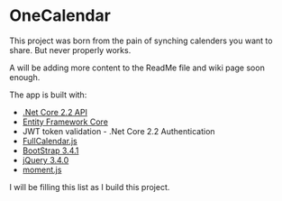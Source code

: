 # OneCalendar

This project was born from the pain of synching calenders you want to share. But never properly works.

A will be adding more content to the ReadMe file and wiki page soon enough.

The app is built with:

* [.Net Core 2.2 API](https://dotnet.microsoft.com/download)
* [Entity Framework Core](https://docs.microsoft.com/en-us/ef/core/get-started/aspnetcore/new-db?tabs=visual-studio)
* JWT token validation - .Net Core 2.2 Authentication
* [FullCalendar.js](https://fullcalendar.io/)
* [BootStrap 3.4.1](https://getbootstrap.com/docs/3.4/)
* [jQuery 3.4.0](https://blog.jquery.com/)
* [moment.js](https://momentjs.com/)

I will be filling this list as I build this project.
